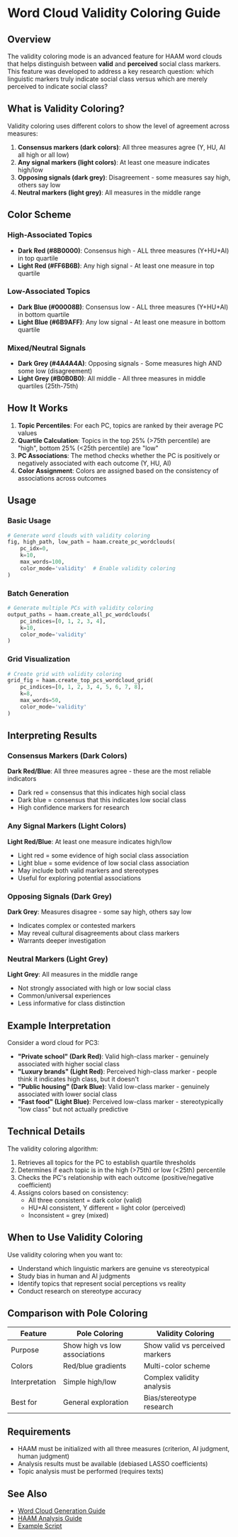# Word Cloud Validity Coloring Guide

## Overview

The validity coloring mode is an advanced feature for HAAM word clouds that helps distinguish between **valid** and **perceived** social class markers. This feature was developed to address a key research question: which linguistic markers truly indicate social class versus which are merely perceived to indicate social class?

## What is Validity Coloring?

Validity coloring uses different colors to show the level of agreement across measures:

1. **Consensus markers (dark colors)**: All three measures agree (Y, HU, AI all high or all low)
2. **Any signal markers (light colors)**: At least one measure indicates high/low
3. **Opposing signals (dark grey)**: Disagreement - some measures say high, others say low
4. **Neutral markers (light grey)**: All measures in the middle range

## Color Scheme

### High-Associated Topics
- **Dark Red (#8B0000)**: Consensus high - ALL three measures (Y+HU+AI) in top quartile
- **Light Red (#FF6B6B)**: Any high signal - At least one measure in top quartile

### Low-Associated Topics
- **Dark Blue (#00008B)**: Consensus low - ALL three measures (Y+HU+AI) in bottom quartile
- **Light Blue (#6B9AFF)**: Any low signal - At least one measure in bottom quartile

### Mixed/Neutral Signals
- **Dark Grey (#4A4A4A)**: Opposing signals - Some measures high AND some low (disagreement)
- **Light Grey (#B0B0B0)**: All middle - All three measures in middle quartiles (25th-75th)

## How It Works

1. **Topic Percentiles**: For each PC, topics are ranked by their average PC values
2. **Quartile Calculation**: Topics in the top 25% (>75th percentile) are "high", bottom 25% (<25th percentile) are "low"
3. **PC Associations**: The method checks whether the PC is positively or negatively associated with each outcome (Y, HU, AI)
4. **Color Assignment**: Colors are assigned based on the consistency of associations across outcomes

## Usage

### Basic Usage

```python
# Generate word clouds with validity coloring
fig, high_path, low_path = haam.create_pc_wordclouds(
    pc_idx=0,
    k=10,
    max_words=100,
    color_mode='validity'  # Enable validity coloring
)
```

### Batch Generation

```python
# Generate multiple PCs with validity coloring
output_paths = haam.create_all_pc_wordclouds(
    pc_indices=[0, 1, 2, 3, 4],
    k=10,
    color_mode='validity'
)
```

### Grid Visualization

```python
# Create grid with validity coloring
grid_fig = haam.create_top_pcs_wordcloud_grid(
    pc_indices=[0, 1, 2, 3, 4, 5, 6, 7, 8],
    k=8,
    max_words=50,
    color_mode='validity'
)
```

## Interpreting Results

### Consensus Markers (Dark Colors)
**Dark Red/Blue**: All three measures agree - these are the most reliable indicators
- Dark red = consensus that this indicates high social class
- Dark blue = consensus that this indicates low social class
- High confidence markers for research

### Any Signal Markers (Light Colors)
**Light Red/Blue**: At least one measure indicates high/low
- Light red = some evidence of high social class association
- Light blue = some evidence of low social class association
- May include both valid markers and stereotypes
- Useful for exploring potential associations

### Opposing Signals (Dark Grey)
**Dark Grey**: Measures disagree - some say high, others say low
- Indicates complex or contested markers
- May reveal cultural disagreements about class markers
- Warrants deeper investigation

### Neutral Markers (Light Grey)
**Light Grey**: All measures in the middle range
- Not strongly associated with high or low social class
- Common/universal experiences
- Less informative for class distinction

## Example Interpretation

Consider a word cloud for PC3:

- **"Private school" (Dark Red)**: Valid high-class marker - genuinely associated with higher social class
- **"Luxury brands" (Light Red)**: Perceived high-class marker - people think it indicates high class, but it doesn't
- **"Public housing" (Dark Blue)**: Valid low-class marker - genuinely associated with lower social class
- **"Fast food" (Light Blue)**: Perceived low-class marker - stereotypically "low class" but not actually predictive

## Technical Details

The validity coloring algorithm:

1. Retrieves all topics for the PC to establish quartile thresholds
2. Determines if each topic is in the high (>75th) or low (<25th) percentile
3. Checks the PC's relationship with each outcome (positive/negative coefficient)
4. Assigns colors based on consistency:
   - All three consistent = dark color (valid)
   - HU+AI consistent, Y different = light color (perceived)
   - Inconsistent = grey (mixed)

## When to Use Validity Coloring

Use validity coloring when you want to:
- Understand which linguistic markers are genuine vs stereotypical
- Study bias in human and AI judgments
- Identify topics that represent social perceptions vs reality
- Conduct research on stereotype accuracy

## Comparison with Pole Coloring

| Feature | Pole Coloring | Validity Coloring |
|---------|--------------|-------------------|
| Purpose | Show high vs low associations | Show valid vs perceived markers |
| Colors | Red/blue gradients | Multi-color scheme |
| Interpretation | Simple high/low | Complex validity analysis |
| Best for | General exploration | Bias/stereotype research |

## Requirements

- HAAM must be initialized with all three measures (criterion, AI judgment, human judgment)
- Analysis results must be available (debiased LASSO coefficients)
- Topic analysis must be performed (requires texts)

## See Also

- [Word Cloud Generation Guide](wordcloud_generation.md)
- [HAAM Analysis Guide](haam_analysis_guide.md)
- [Example Script](../examples/wordcloud_validity_example.py)